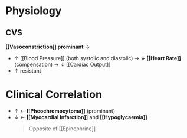 # Physiology
## CVS
**[[Vasoconstriction]] prominant** →
- ↑ [[Blood Pressure]] (both systolic and diastolic) → **↓ [[Heart Rate]]** (compensation) → ↓ [[Cardiac Output]]
- ↑ resistant

# Clinical Correlation
- ↑ ← **[[Pheochromocytoma]]** (prominant)
- ↓ ← **[[Myocardial Infarction]]** and **[[Hypoglycaemia]]**
	> Opposite of [[Epinephrine]]